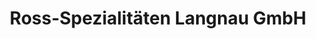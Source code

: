 ---
title: "Ross-Spezialitäten Langnau GmbH"
url: /weyhe/ross-spezialitaeten-langnau-gmbh/
shop: Metzgerei
---